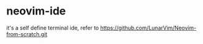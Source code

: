 # neovim-ide
it's a self define terminal ide, refer to https://github.com/LunarVim/Neovim-from-scratch.git

